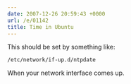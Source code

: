 ```yaml
---
date: 2007-12-26 20:59:43 +0000
url: /e/01142
title: Time in Ubuntu
---
```


This should be set by something like:

	/etc/network/if-up.d/ntpdate
When your network interface comes up.
